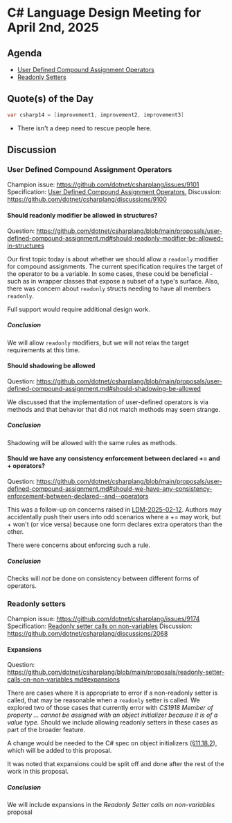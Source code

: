 # C# Language Design Meeting for April 2nd, 2025

## Agenda

- [User Defined Compound Assignment Operators](https://github.com/dotnet/csharplang/blob/main/proposals/user-defined-compound-assignment.md#open-questions)
- [Readonly Setters](https://github.com/dotnet/csharplang/blob/main/proposals/readonly-setter-calls-on-non-variables.md)

## Quote(s) of the Day

```csharp
var csharp14 = [improvement1, improvement2, improvement3]
```

* There isn't a deep need to rescue people here.

## Discussion

### User Defined Compound Assignment Operators

Champion issue: https://github.com/dotnet/csharplang/issues/9101
Specification: [User Defined Compound Assignment Operators.](https://github.com/dotnet/csharplang/blob/main/proposals/user-defined-compound-assignment.md)
Discussion: https://github.com/dotnet/csharplang/discussions/9100

#### Should readonly modifier be allowed in structures?

Question: https://github.com/dotnet/csharplang/blob/main/proposals/user-defined-compound-assignment.md#should-readonly-modifier-be-allowed-in-structures

Our first topic today is about whether we should allow a `readonly` modifier for compound assignments. The current specification requires the target of the operator to be a variable. In some cases, these could be beneficial - such as in wrapper classes that expose a subset of a type's surface. Also, there was concern about `readonly` structs needing to have all members `readonly`.

Full support would require additional design work. 

##### Conclusion

We will allow `readonly` modifiers, but we will not relax the target requirements at this time.

#### Should shadowing be allowed

Question: https://github.com/dotnet/csharplang/blob/main/proposals/user-defined-compound-assignment.md#should-shadowing-be-allowed

We discussed that the implementation of user-defined operators is via methods and that behavior that did not match methods may seem strange.

##### Conclusion

Shadowing will be allowed with the same rules as methods.

#### Should we have any consistency enforcement between declared += and + operators?

Question: https://github.com/dotnet/csharplang/blob/main/proposals/user-defined-compound-assignment.md#should-we-have-any-consistency-enforcement-between-declared--and--operators

This was a follow-up on concerns raised in [LDM-2025-02-12](https://github.com/dotnet/csharplang/blob/main/meetings/2025/LDM-2025-02-12.md#user-defined-instance-based-operators). Authors may accidentally push their users into odd scenarios where a += may work, but + won't (or vice versa) because one form declares extra operators than the other.

There were concerns about enforcing such a rule.

##### Conclusion

Checks will _not_ be done on consistency between different forms of operators.

### Readonly setters

Champion issue: https://github.com/dotnet/csharplang/issues/9174  
Specification: [Readonly setter calls on non-variables](https://github.com/dotnet/csharplang/blob/main/proposals/readonly-setter-calls-on-non-variables.md)
Discussion: https://github.com/dotnet/csharplang/discussions/2068

#### Expansions

Question: https://github.com/dotnet/csharplang/blob/main/proposals/readonly-setter-calls-on-non-variables.md#expansions

There are cases where it is appropriate to error if a non-readonly setter is called, that may be reasonable when a `readonly` setter is called. We explored two of those cases that currently error with _CS1918 Member of property ... cannot be assigned with an object initializer because it is of a value type._ Should we include allowing readonly setters in these cases as part of the broader feature.

A change would be needed to the C# spec on object initializers ([§11.18.2](https://github.com/dotnet/csharpstandard/blob/standard-v6/standard/expressions.md#11182-simple-assignment)), which will be added to this proposal.

It was noted that expansions could be split off and done after the rest of the work in this proposal.

##### Conclusion

We will include expansions in the _Readonly Setter calls on non-variables_ proposal

